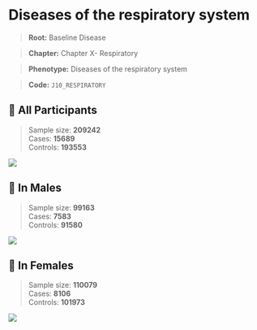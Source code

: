 # Diseases of the respiratory system

> **Root:** Baseline Disease  

> **Chapter:** Chapter X- Respiratory  

> **Phenotype:** Diseases of the respiratory system  

> **Code:** `J10_RESPIRATORY`

## 🧪 All Participants  
> Sample size: **209242**  
> Cases: **15689**  
> Controls: **193553**
<img src="/Disease/Figures/ALL/Baseline/J10_RESPIRATORY.png"/>
<CsvTable src="/Disease_Data/ALL/Baseline/LG_J10_RESPIRATORY.csv" label="🔍 View full results" />

## 👨 In Males  
> Sample size: **99163**  
> Cases: **7583**  
> Controls: **91580**
<img src="/Disease/Figures/Male/Baseline/J10_RESPIRATORY.png"/>
<CsvTable src="/Disease_Data/Male/Baseline/LG_J10_RESPIRATORY.csv" label="🔍 View full results" />

## 👩 In Females  
> Sample size: **110079**  
> Cases: **8106**  
> Controls: **101973**
<img src="/Disease/Figures/Female/Baseline/J10_RESPIRATORY.png"/>
<CsvTable src="/Disease_Data/Female/Baseline/LG_J10_RESPIRATORY.csv" label="🔍 View full results" />
